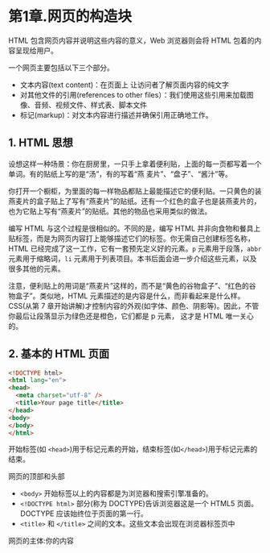 # 第1章.网页的构造块

HTML 包含网页内容并说明这些内容的意义，Web 浏览器则会将 HTML 包着的内容呈现给用户。

一个网页主要包括以下三个部分。

* 文本内容(text content)：在页面上 让访问者了解页面内容的纯文字
* 对其他文件的引用(references to other files）：我们使用这些引用来加载图像、音频、视频文件、样式表、脚本文件
* 标记(markup)：对文本内容进行描述并确保引用正确地工作。

## 1. HTML 思想

设想这样一种场景：你在厨房里，一只手上拿着便利贴，上面的每一页都写着一个单词。有的贴纸上写的是“汤”，有的写着“燕 麦片”、“盘子”、“酱汁”等。

你打开一个橱柜，为里面的每一样物品都贴上最能描述它的便利贴。一只黄色的装燕麦片的盒子贴上了写有“燕麦片”的贴纸。还有一个红色的盒子也是装燕麦片的，也为它贴上写有“燕麦片”的贴纸。其他的物品也采用类似的做法。

编写 HTML 与这个过程是很相似的。不同的是，编写 HTML 并非向食物和餐具上贴标签，而是为网页内容打上能够描述它们的标签。你无需自己创建标签名称，HTML 已经完成了这一工作，它有一套预先定义好的元素。`p` 元素用于段落，`abbr` 元素用于缩略词，`li` 元素用于列表项目。本书后面会进一步介绍这些元素，以及很多其他的元素。

注意，便利贴上的用词是“燕麦片”这样的，而不是“黄色的谷物盒子”、“红色的谷物盒子”。类似地，HTML 元素描述的是内容是什么，而非看起来是什么样。CSS(从第 7 章开始讲解)才控制内容的外观(如字体、颜色、阴影等)。因此，不管你最后让段落显示为绿色还是橙色，它们都是 p 元素， 这才是 HTML 唯一关心的。

## 2. 基本的 HTML 页面

```html
<!DOCTYPE html>
<html lang="en">
<head>
  <meta charset="utf-8" />
  <title>Your page title</title>
</head>
<body>
</body>
</html>
```

开始标签(如 `<head>`)用于标记元素的开始，结束标签(如`</head>`)用于标记元素的结束。

网页的顶部和头部

* `<body>` 开始标签以上的内容都是为浏览器和搜索引擎准备的。
* `<!DOCTYPE html>` 部分(称为 DOCTYPE)告诉浏览器这是一个 HTML5 页面。DOCTYPE 应该始终位于页面的第一行。
* `<title>` 和 `</title>` 之间的文本。这些文本会出现在浏览器标签页中

网页的主体:你的内容
